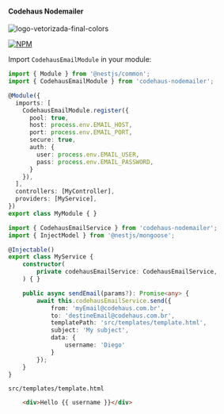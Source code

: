 #### Codehaus Nodemailer

<img src="https://i.ibb.co/jrgM0LQ/logo-vetorizada-final-colors.png" alt="logo-vetorizada-final-colors" border="0">

[![NPM](https://nodei.co/npm/codehaus-nodemailer.png?downloads=true&downloadRank=true&stars=true)](https://www.npmjs.com/package/codehaus-nodemailer/)


Import `CodehausEmailModule` in your module:

```typescript
import { Module } from '@nestjs/common';
import { CodehausEmailModule } from 'codehaus-nodemailer';

@Module({
  imports: [
    CodehausEmailModule.register({
      pool: true,
      host: process.env.EMAIL_HOST,
      port: process.env.EMAIL_PORT,
      secure: true,
      auth: {
        user: process.env.EMAIL_USER,
        pass: process.env.EMAIL_PASSWORD,
      }
    }),
  ],
  controllers: [MyController],
  providers: [MyService],
})
export class MyModule { }

```



```typescript
import { CodehausEmailService } from 'codehaus-nodemailer';
import { InjectModel } from '@nestjs/mongoose';

@Injectable()
export class MyService {
    constructor(
        private codehausEmailService: CodehausEmailService,
    ) { }

    public async sendEmail(params?): Promise<any> {
        await this.codehausEmailService.send({
            from: 'myEmail@codehaus.com.br',
            to: 'destineEmail@codehaus.com.br',
            templatePath: 'src/templates/template.html',
            subject: 'My subject',
            data: {
                username: 'Diego'
            }
        });
    }
}

```


`src/templates/template.html`

```html
    <div>Hello {{ username }}</div>
```